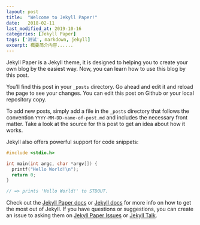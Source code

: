 ```yaml
---
layout: post
title:  "Welcome to Jekyll Paper!"
date:   2018-02-11
last_modified_at: 2019-10-16
categories: [Jekyll Paper]
tags: ['测试', markdown, jekyll]
excerpt: 概要简介内容......
---
```


Jekyll Paper is a Jekyll theme, it is designed to helping you to create your own blog by the easiest way. Now, you can learn how to use this blog by this post.

You’ll find this post in your `_posts` directory. Go ahead and edit it and reload the page to see your changes. You can edit this post on Github or your local repository copy.

To add new posts, simply add a file in the `_posts` directory that follows the convention `YYYY-MM-DD-name-of-post.md` and includes the necessary front matter. Take a look at the source for this post to get an idea about how it works.

Jekyll also offers powerful support for code snippets:

```c
#include <stdio.h>

int main(int argc, char *argv[]) {
  printf("Hello World!\n");
  return 0;
}

// => prints 'Hello World!' to STDOUT.
```

Check out the [Jekyll Paper docs][jekyll-paper-docs] or [Jekyll docs][jekyll-docs] for more info on how to get the most out of Jekyll. If you have questions or suggestions, you can create an issue to asking them on [Jekyll Paper Issues][jekyll-paper-issues] or [Jekyll Talk][jekyll-talk].

[jekyll-paper-docs]: https://github.com/ghosind/Jekyll-Paper/wiki
[jekyll-docs]: https://jekyllrb.com/docs/home
[jekyll-paper-issues]: https://github.com/ghosind/Jekyll-Paper/issues
[jekyll-talk]: https://talk.jekyllrb.com/
